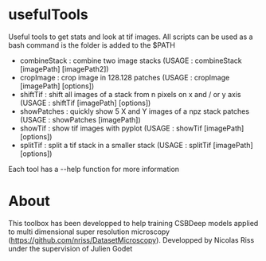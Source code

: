 # usefulTools

Useful tools to get stats and look at tif images.
All scripts can be used as a bash command is the folder is added to the $PATH

- combineStack : combine two image stacks (USAGE : combineStack [imagePath] [imagePath2])
- cropImage : crop image in 128.128 patches (USAGE : cropImage [imagePath] [options])
- shiftTif : shift all images of a stack from n pixels on x and / or y axis  (USAGE : shiftTif [imagePath] [options])
- showPatches : quickly show 5 X and Y images of a npz stack patches (USAGE : showPatches [imagePath])
- showTif : show tif images with pyplot (USAGE : showTif [imagePath] [options])
- splitTif : split a tif stack in a smaller stack (USAGE : splitTif [imagePath] [options])

Each tool has a --help function for more information

# About
This toolbox has been developped to help training CSBDeep models applied to multi dimensional super resolution microscopy (https://github.com/nriss/DatasetMicroscopy).
Developped by Nicolas Riss under the supervision of Julien Godet

